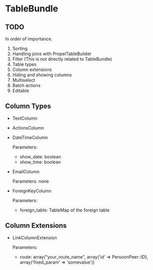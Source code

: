 TableBundle
===========

TODO
----

In order of importance.

1. Sorting
2. Handling joins with PropelTableBuilder
3. Filter (This is not directly related to TableBundle)
4. Table types
5. Column extensions
6. Hiding and showing columns
7. Multiselect
8. Batch actions
9. Editable


Column Types
------------
 * TextColumn

 * ActionsColumn

 * DateTimeColumn
   
   Parameters:
    * show_date: boolean
    * show_time: boolean
   
 * EmailColumn
   
   Parameters: none
    
 * ForeignKeyColumn
   
   Parameters: 
    * foreign_table: TableMap of the foreign table



Column Extensions
-----------------
 * LinkColumnExtension

   Parameters:
    * route: array("your_route_name", array('id' => PersoonPeer::ID), array('fixed_param' => 'somevalue'))
 